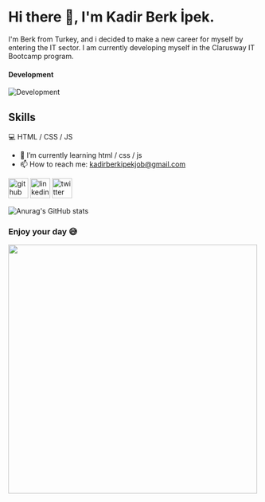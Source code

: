 
# Hi there 👋, I'm Kadir Berk İpek.
I'm Berk from Turkey, and i decided to make a new career for myself by entering the IT sector. I am currently developing myself in the Clarusway IT Bootcamp program. 
#### Development
![Development](https://www.web-ofisi.com/tema/webofisi/uploads/blog/difference-between-html-css-and-javascript.png)

## Skills
💻 HTML / CSS / JS

 
- 🌱 I’m currently learning html / css / js 
- 📫 How to reach me: kadirberkipekjob@gmail.com 


[<img src='https://cdn.jsdelivr.net/npm/simple-icons@3.0.1/icons/github.svg' alt='github' height='40'>](https://github.com/kadirberkipek)  [<img src='https://cdn.jsdelivr.net/npm/simple-icons@3.0.1/icons/linkedin.svg' alt='linkedin' height='40'>](https://www.linkedin.com/in/kadir-berk-ipek-001268235/)  [<img src='https://cdn.jsdelivr.net/npm/simple-icons@3.0.1/icons/twitter.svg' alt='twitter' height='40'>](https://twitter.com/kbi_IT)  


![Anurag's GitHub stats](https://github-readme-stats.vercel.app/api?username=kadirberkipek&theme=dark&show_icons=true)

### Enjoy your day 😅
<img src="https://res.cloudinary.com/practicaldev/image/fetch/s--sHWXYAhg--/c_limit%2Cf_auto%2Cfl_progressive%2Cq_66%2Cw_880/https://dev-to-uploads.s3.amazonaws.com/i/9mtznxfpdeuq48ed1el8.gif" width="500" />
